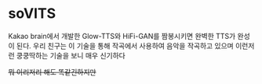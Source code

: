 # soVITS


Kakao brain에서 개발한 Glow-TTS와 HiFi-GAN를 짬봉시키면 완벽한 TTS가 완성이 된다.
우리 친구는 이 기술을 통해 작곡에서 사용하여 음악을 작곡하고 있으며
이런저런 쿵쿵딱하는 기술을 보니 매우 신기하다

~~뭐 이리저리 해도 똑같긴하지만~~